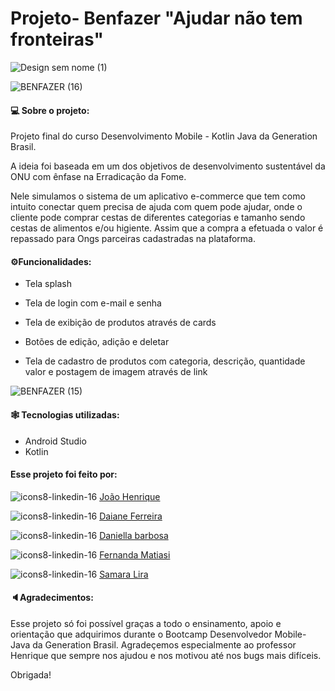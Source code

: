 # Projeto- Benfazer "Ajudar não tem fronteiras"

![Design sem nome (1)](https://img.shields.io/badge/status-em%20andamento-blue)



![BENFAZER (16)](https://user-images.githubusercontent.com/74657202/162501970-08fc46d7-e070-41f9-a695-f06753ef40b0.png)


<h4>💻 Sobre o projeto:</h4>

Projeto final do curso Desenvolvimento Mobile - Kotlin Java da Generation Brasil.

A ideia foi baseada em um dos objetivos de desenvolvimento sustentável da ONU com ênfase na Erradicação da Fome.

Nele simulamos o sistema de um aplicativo e-commerce que tem como intuito conectar quem precisa de ajuda com quem pode ajudar, onde o cliente pode comprar cestas de diferentes categorias e tamanho sendo cestas de alimentos e/ou higiente. Assim que a compra a efetuada o valor é repassado para Ongs parceiras cadastradas na plataforma.



<h4>⚙️Funcionalidades: </h4>



- Tela splash

- Tela de login com e-mail e senha

- Tela de exibição de produtos através de cards

- Botões de edição, adição e deletar

- Tela de cadastro de produtos com categoria, descrição, quantidade valor e postagem de imagem através de link


![BENFAZER (15)](https://user-images.githubusercontent.com/74657202/162501865-fe0eb699-1077-4b50-849f-622e51d1678b.png)


<h4> 🕸️ Tecnologias utilizadas: </h4>

- Android Studio
- Kotlin


<h4> Esse projeto foi feito por: </h4>


![icons8-linkedin-16](https://user-images.githubusercontent.com/74657202/162509705-a7c79c89-0339-4d29-8793-57f8577b9eb6.png)
<a href = "linkedin.com/in/joao-henrique-de-oliveira-developer">João Henrique</a>

![icons8-linkedin-16](https://user-images.githubusercontent.com/74657202/162509872-a0f4d49c-304b-4259-b7b1-470bac1c913d.png)
<a href ="linkedin.com/in/daiane-ferreira-/"> Daiane Ferreira</a>

![icons8-linkedin-16](https://user-images.githubusercontent.com/74657202/162509920-43b3f023-80a5-4dd8-b59f-611e2e78e130.png)
<a href = "linkedin.com/in/barbosadaniella91/">Daniella barbosa </a>

![icons8-linkedin-16](https://user-images.githubusercontent.com/74657202/162509934-008efb64-4383-4021-acb1-7219068fdd43.png)
<a href = "linkedin.com/in/fernanda-matiasi/"> Fernanda Matiasi </a>

![icons8-linkedin-16](https://user-images.githubusercontent.com/74657202/162509944-2b75ac5e-a943-4e67-90f5-94c8b6442be7.png)
<a href="linkedin.com/in/samara-lira-8043b018a/"> Samara Lira </a>


<h4>🔈Agradecimentos:</h4>
Esse projeto só foi possível graças a todo o ensinamento, apoio e orientação que adquirimos durante o Bootcamp Desenvolvedor Mobile-Java da Generation Brasil. Agradeçemos especialmente ao professor <a heref= "https://github.com/Henrique-Felipe-Dev/">Henrique</a> que sempre nos ajudou e nos motivou até nos bugs mais difíceis.

Obrigada!

